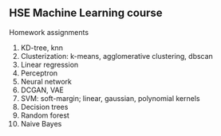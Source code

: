 ## HSE Machine Learning course

Homework assignments
1. KD-tree, knn
2. Clusterization: k-means, agglomerative clustering, dbscan
3. Linear regression
4. Perceptron
5. Neural network
6. DCGAN, VAE
7. SVM: soft-margin; linear, gaussian, polynomial kernels
8. Decision trees
9. Random forest
10. Naive Bayes
